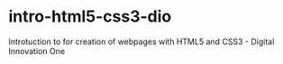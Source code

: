 # intro-html5-css3-dio
Introtuction to for creation of webpages with HTML5 and CSS3 - Digital Innovation One
